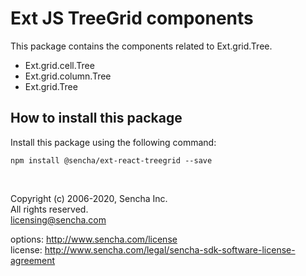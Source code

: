 # Ext JS TreeGrid components
This package contains the components related to Ext.grid.Tree.

- Ext.grid.cell.Tree
- Ext.grid.column.Tree
- Ext.grid.Tree

## How to install this package
Install this package using the following command:
    
    npm install @sencha/ext-react-treegrid --save
    
<br />

Copyright (c) 2006-2020, Sencha Inc.  
All rights reserved.  
licensing@sencha.com  

options: http://www.sencha.com/license  
license: http://www.sencha.com/legal/sencha-sdk-software-license-agreement